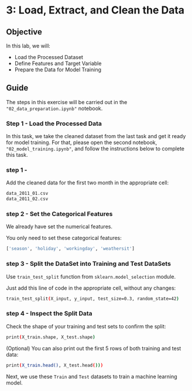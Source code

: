 # 3: Load, Extract, and Clean the Data

## Objective
In this lab, we will:

* Load the Processed Dataset
* Define Features and Target Variable
* Prepare the Data for Model Training

## Guide

The steps in this exercise will be carried out in the `"02_data_preparation.ipynb"` notebook.

### Step 1 - Load the Processed Data


In this task, we take the cleaned dataset from the last task and get it ready for model training.
For that, please open the second notebook, `"02_model_training.ipynb"`, and follow the instructions below to complete this task.

### step 1 - 
Add the cleaned data for the first two month in the appropriate cell:
```bash
data_2011_01.csv
data_2011_02.csv
```

### step 2 - Set the Categorical Features
We already have set the numerical features. 

You only need to set these categorical features:
```bash
['season', 'holiday', 'workingday', 'weathersit']
```

### step 3 - Split the DataSet into Training and Test DataSets
Use ``train_test_split`` function from ``sklearn.model_selection`` module.

Just add this line of code in the appropriate cell, without any changes:
```bash
train_test_split(X_input, y_input, test_size=0.3, random_state=42)
```

### step 4 - Inspect the Split Data
Check the shape of your training and test sets to confirm the split:

```bash
print(X_train.shape, X_test.shape)
```

(Optional) You can also print out the first 5 rows of both training and test data:

```bash
print(X_train.head(), X_test.head()))
```

Next, we use these ``Train`` and ``Test`` datasets to train a machine learning model.